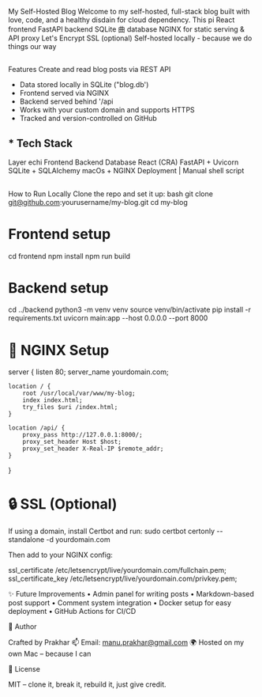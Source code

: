 My Self-Hosted Blog
Welcome to my self-hosted, full-stack blog built with love, code, and a healthy disdain for cloud dependency. This pi
React frontend
FastAPI backend
SQLite
曲
database
NGINX for static serving & API proxy
Let's Encrypt SSL (optional)
Self-hosted locally - because we do things our way
##
Features
Create and read blog posts via REST API
- Data stored locally in SQLite ("blog.db')
- Frontend served via NGINX
- Backend served behind '/api
- Works with your custom domain and supports HTTPS
- Tracked and version-controlled on GitHub
## * Tech Stack
Layer
echi
Frontend
Backend
Database
React (CRA)
FastAPI + Uvicorn
SQLite + SQLAlchemy
macOs + NGINX
Deployment | Manual shell script
##
How to Run Locally
Clone the repo and set it up: bash
git clone git@github.com:yourusername/my-blog.git cd my-blog
# Frontend setup
cd frontend
npm install
npm run build

# Backend setup
cd ../backend
python3 -m venv venv
source venv/bin/activate
pip install -r requirements.txt
uvicorn main:app --host 0.0.0.0 --port 8000
# 🔧 NGINX Setup
server {
    listen 80;
    server_name yourdomain.com;

    location / {
        root /usr/local/var/www/my-blog;
        index index.html;
        try_files $uri /index.html;
    }

    location /api/ {
        proxy_pass http://127.0.0.1:8000/;
        proxy_set_header Host $host;
        proxy_set_header X-Real-IP $remote_addr;
    }
}

# 🔒 SSL (Optional)
If using a domain, install Certbot and run:
sudo certbot certonly --standalone -d yourdomain.com

Then add to your NGINX config:

ssl_certificate /etc/letsencrypt/live/yourdomain.com/fullchain.pem;
ssl_certificate_key /etc/letsencrypt/live/yourdomain.com/privkey.pem;

✨ Future Improvements
	•	Admin panel for writing posts
	•	Markdown-based post support
	•	Comment system integration
	•	Docker setup for easy deployment
	•	GitHub Actions for CI/CD

👤 Author

Crafted by Prakhar
📫 Email: manu.prakhar@gmail.com
🌍 Hosted on my own Mac – because I can

📜 License

MIT – clone it, break it, rebuild it, just give credit.
